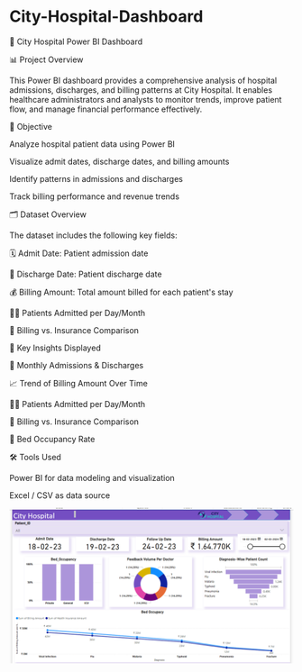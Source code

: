 # City-Hospital-Dashboard
🏥 City Hospital Power BI Dashboard

📊 Project Overview

This Power BI dashboard provides a comprehensive analysis of hospital admissions, discharges, and billing patterns at City Hospital. It enables healthcare administrators and analysts to monitor trends, improve patient flow, and manage financial performance effectively.

🎯 Objective

Analyze hospital patient data using Power BI

Visualize admit dates, discharge dates, and billing amounts

Identify patterns in admissions and discharges

Track billing performance and revenue trends


🗂️ Dataset Overview

The dataset includes the following key fields:

🗓️ Admit Date: Patient admission date

🏁 Discharge Date: Patient discharge date

💰 Billing Amount: Total amount billed for each patient's stay

🧍‍♂️ Patients Admitted per Day/Month

🧾 Billing vs. Insurance Comparison


📌 Key Insights Displayed

📅 Monthly Admissions & Discharges

📈 Trend of Billing Amount Over Time

🧍‍♂️ Patients Admitted per Day/Month

🧾 Billing vs. Insurance Comparison

🛌 Bed Occupancy Rate


🛠️ Tools Used

Power BI for data modeling and visualization

Excel / CSV as data source 

<img src="https://github.com/isha-analytics/City-Hospital-Dashboard/blob/main/dasboard_screenshot.png"/>
